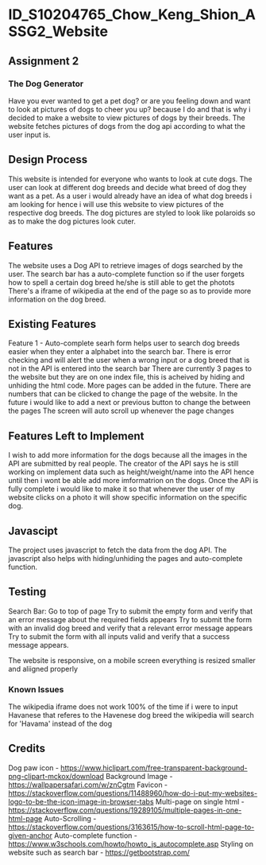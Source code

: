 # ID_S10204765_Chow_Keng_Shion_ASSG2_Website
## Assignment 2
### The Dog Generator
Have you ever wanted to get a pet dog? or are you feeling down and want to look at pictures of dogs to cheer you up? because I do and that is why i decided to make a website to view pictures of dogs by their breeds. The website fetches pictures of dogs from the dog api according to what the user input is.

## Design Process
This website is intended for everyone who wants to look at cute dogs. The user can look at different dog breeds and decide what breed of dog they want as a pet. 
As a user i would already have an idea of what dog breeds i am looking for hence i will use this website to view pictures of the respective dog breeds. The dog pictures are styled to look like polaroids so as to make the dog pictures look cuter.

## Features
The website uses a Dog API to retrieve images of dogs searched by the user.
The search bar has a auto-complete function so if the user forgets how to spell a certain dog breed he/she is still able to get the photots
There's a iframe of wikipedia at the end of the page so as to provide more information on the dog breed.
## Existing Features
Feature 1 - Auto-complete searh form helps user to search dog breeds easier when they enter a alphabet into the search bar.
There is error checking and will alert the user when a wrong input or a dog breed that is not in the API is entered into the search bar
There are currently 3 pages to the website but they are on one index file, this is acheived by hiding and unhiding the html code. More pages can be added in the future.
There are numbers that can be clicked to change the page of the website. In the future i would like to add a next or previous button to change the between the pages
The screen will auto scroll up whenever the page changes

## Features Left to Implement
I wish to add more information for the dogs because all the images in the API are submitted by real people. The creator of the API says he is still working on implement data such as height/weight/name into the API hence until then i wont be able add more imformatrion on the dogs. Once the APi is fully complete i would like to make it so that whenever the user of my website clicks on a photo it will show specific information on the specific dog.

## Javascipt 
The project uses javascript to fetch the data from the dog API. The javascript also helps with hiding/unhiding the pages and auto-complete function.
## Testing
Search Bar:
Go to top of page
Try to submit the empty form and verify that an error message about the required fields appears
Try to submit the form with an invalid dog breed and verify that a relevant error message appears
Try to submit the form with all inputs valid and verify that a success message appears.

The website is responsive, on a mobile screen everything is resized smaller and aliigned properly

### Known Issues
The wikipedia iframe does not work 100% of the time if i were to input Havanese that referes to the Havenese dog breed the wikipedia will search for 'Havama' instead of the dog



## Credits
Dog paw icon - https://www.hiclipart.com/free-transparent-background-png-clipart-mckox/download
Background Image - https://wallpapersafari.com/w/znCgtm
Favicon - https://stackoverflow.com/questions/11488960/how-do-i-put-my-websites-logo-to-be-the-icon-image-in-browser-tabs
Multi-page on single html - https://stackoverflow.com/questions/19289105/multiple-pages-in-one-html-page
Auto-Scrolling - https://stackoverflow.com/questions/3163615/how-to-scroll-html-page-to-given-anchor
Auto-complete function - https://www.w3schools.com/howto/howto_js_autocomplete.asp
Styling on website such as search bar - https://getbootstrap.com/